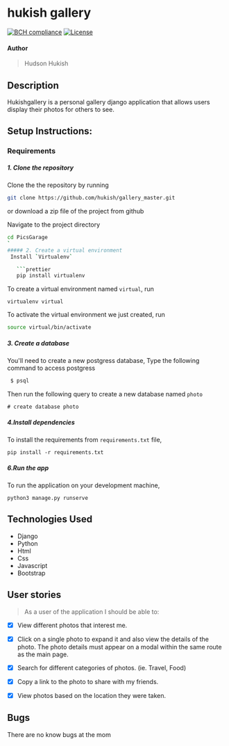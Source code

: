 # hukish gallery
[![BCH compliance](https://bettercodehub.com/edge/badge/kamauvick/PicsGarage?branch=master)](https://bettercodehub.com/) 
[![License](https://img.shields.io/packagist/l/loopline-systems/closeio-api-wrapper.svg)](http://opensource.org/licenses/MIT)   
#### Author
> Hudson Hukish

## Description
Hukishgallery is a personal gallery django application that allows users display their photos for others to see.

## Setup Instructions:
### Requirements

##### 1. Clone the repository
Clone the the repository by running 

   ```bash
   git clone https://github.com/hukish/gallery_master.git
   ```
 or download a zip file of the project from github
 

Navigate to the project directory
```bash
cd PicsGarage
`
##### 2. Create a virtual environment
 Install `Virtualenv` 

   ```prettier
   pip install virtualenv
   ```

To create a virtual environment named `virtual`, run

   ```prettier
   virtualenv virtual
   ```
To activate the virtual environment we just created, run

   ```bash
   source virtual/bin/activate
   ```



##### 3. Create a database
You'll need to create a new postgress database, Type the following command to access postgress
   ```bash
    $ psql
   ```
   Then run the following query to create a new database named ```photo``` 
   ```prettier
   # create database photo
   ```
#####  4.Install dependencies
To install the requirements from `requirements.txt` file,

   ```prettier
   pip install -r requirements.txt
   ```

##### 6.Run the app
To run the application on your development machine, 

    python3 manage.py runserve

## Technologies Used
* Django
* Python
* Html
* Css
* Javascript
* Bootstrap

## User stories
>As a user of the application I should be able to:

- [X] View different photos that interest me.
- [X] Click on a single photo to expand it and also view the details of the photo. The photo details must appear on a modal within the same route as the main page.
- [X] Search for different categories of photos. (ie. Travel, Food)
- [X] Copy a link to the photo to share with my friends.
- [X] View photos based on the location they were taken.


## Bugs
There are no know bugs at the mom


